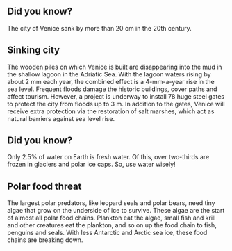 ## Did you know?
The city of Venice sank by more than 20 cm in the 20th century.

## Sinking city
The wooden piles on which Venice is built are disappearing into the mud in the shallow lagoon in the Adriatic Sea. With the lagoon waters rising by about 2 mm each year, the combined effect is a 4-mm-a-year rise in the sea level. Frequent floods damage the historic buildings, cover paths and affect tourism. However, a project is underway to install 78 huge steel gates to protect the city from floods up to 3 m. In addition to the gates, Venice will receive extra protection via the restoration of salt marshes, which act as natural barriers against sea level rise.

## Did you know?
Only 2.5% of water on Earth is fresh water. Of this, over two-thirds are frozen in glaciers and polar ice caps. So, use water wisely!

## Polar food threat
The largest polar predators, like leopard seals and polar bears, need tiny algae that grow on the underside of ice to survive. These algae are the start of almost all polar food chains. Plankton eat the algae, small fish and krill and other creatures eat the plankton, and so on up the food chain to fish, penguins and seals. With less Antarctic and Arctic sea ice, these food chains are breaking down.